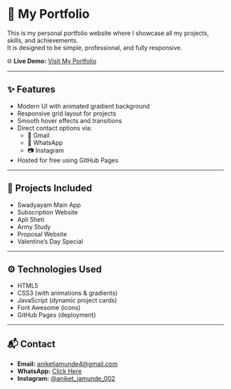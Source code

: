 # 🚀 My Portfolio

This is my personal portfolio website where I showcase all my projects, skills, and achievements.  
It is designed to be simple, professional, and fully responsive.

🌐 **Live Demo:** [Visit My Portfolio](https://Aniketjamunde9146.github.io/portfolio/)

---

## ✨ Features
- Modern UI with animated gradient background
- Responsive grid layout for projects
- Smooth hover effects and transitions
- Direct contact options via:
  - 📧 Gmail  
  - 💬 WhatsApp  
  - 📷 Instagram
- Hosted for free using GitHub Pages

---

## 📌 Projects Included
- Swadyayam Main App  
- Subscription Website  
- Apli Sheti  
- Army Study  
- Proposal Website  
- Valentine’s Day Special  

---

## ⚙️ Technologies Used
- HTML5  
- CSS3 (with animations & gradients)  
- JavaScript (dynamic project cards)  
- Font Awesome (icons)  
- GitHub Pages (deployment)

---

## 📬 Contact
- **Email:** [aniketjamunde4@gmail.com](mailto:aniketjamunde4@gmail.com)  
- **WhatsApp:** [Click Here](https://wa.me/919146293702)  
- **Instagram:** [@aniket_jamunde_002](https://instagram.com/aniket_jamunde_002)  
